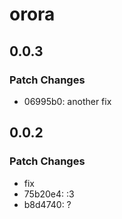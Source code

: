 # orora

## 0.0.3

### Patch Changes

- 06995b0: another fix

## 0.0.2

### Patch Changes

- fix
- 75b20e4: :3
- b8d4740: ?
